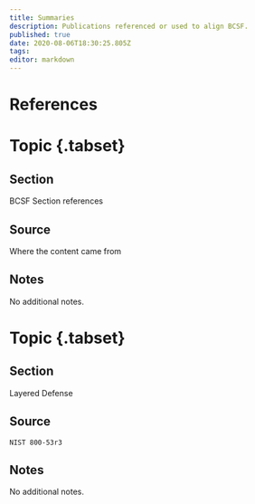 ```yaml
---
title: Summaries
description: Publications referenced or used to align BCSF. 
published: true
date: 2020-08-06T18:30:25.805Z
tags: 
editor: markdown
---
```


# References


# Topic {.tabset}
## Section 

BCSF Section references

## Source

Where the content came from

## Notes

No additional notes.

# Topic {.tabset}
## Section 

Layered Defense

## Source

`NIST 800-53r3`

## Notes

No additional notes.